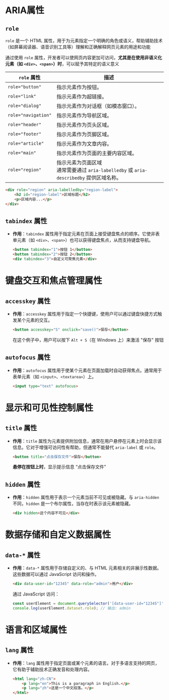 # ARIA属性

## `role`

`role` 是一个 HTML 属性，用于为元素指定一个明确的角色或语义，帮助辅助技术（如屏幕阅读器、语音识别工具等）理解和正确解释网页元素的用途和功能

通过使用 `role` 属性，开发者可以使网页内容更加可访问，**尤其是在使用非语义化元素（如 `<div>`、`<span>`）时**，可以赋予其特定的语义意义

| `role` 属性         | 描述                                                         |
| ------------------- | ------------------------------------------------------------ |
| `role="button"`     | 指示元素作为按钮。                                           |
| `role="link"`       | 指示元素作为超链接。                                         |
| `role="dialog"`     | 指示元素作为对话框（如模态窗口）。                           |
| `role="navigation"` | 指示元素作为导航区域。                                       |
| `role="header"`     | 指示元素作为页头区域。                                       |
| `role="footer"`     | 指示元素作为页脚区域。                                       |
| `role="article"`    | 指示元素作为文章内容。                                       |
| `role="main"`       | 指示元素作为页面的主要内容区域。                             |
| `role="region"`     | 指示元素为页面区域<br />通常需要通过 `aria-labelledby` 或 `aria-describedby` 提供区域名称。 |

```html
<div role="region" aria-labelledby="region-label">
    <h2 id="region-label">区域标题</h2>
    <p>区域内容...</p>
</div>
```



## `tabindex` 属性

- **作用**：`tabindex` 属性用于指定元素在页面上接受键盘焦点的顺序。它使非表单元素（如 `<div>`、`<span>`）也可以获得键盘焦点，从而支持键盘导航。

  ```html
  <button tabindex="1">按钮 1</button>
  <button tabindex="2">按钮 2</button>
  <div tabindex="3">自定义可聚焦元素</div>
  ```



# 键盘交互和焦点管理属性

## `accesskey` 属性

- **作用**：`accesskey` 属性用于指定一个快捷键，使用户可以通过键盘快捷方式触发某个元素的交互。

  ```html
  <button accesskey="S" onclick="save()">保存</button>
  ```

  在这个例子中，用户可以按下 `Alt + S`（在 Windows 上）来激活 "保存" 按钮



## `autofocus` 属性

- **作用**：`autofocus` 属性用于使某个元素在页面加载时自动获得焦点。通常用于表单元素（如 `<input>`、`<textarea>`）上。

  ```html
  <input type="text" autofocus>
  ```



# 显示和可见性控制属性

## `title` 属性

- **作用**：`title` 属性为元素提供附加信息，通常在用户悬停在元素上时会显示该信息。它对于增强可访问性有帮助，但通常不能替代 `aria-label` 或 `role`。

  ```html
  <button title="点击保存文件">保存</button>
  ```

  **悬停在按钮上时**，显示提示信息 “点击保存文件”



## `hidden` 属性

- **作用**：`hidden` 属性用于表示一个元素当前不可见或被隐藏。与 `aria-hidden` 不同，`hidden` 是一个布尔属性，当存在时表示该元素被隐藏。

  ```html
  <div hidden>这个内容不可见</div>
  ```





# 数据存储和自定义数据属性

## `data-*` 属性

- **作用**：`data-*` 属性用于存储自定义的、与 HTML 元素相关的非展示性数据。这些数据可以通过 JavaScript 访问和操作。

  ```html
  <div data-user-id="12345" data-role="admin">用户</div>
  ```

  通过 JavaScript 访问：

  ```javascript
  const userElement = document.querySelector('[data-user-id="12345"]');
  console.log(userElement.dataset.role); // 输出: admin
  ```



# 语言和区域属性

## `lang` 属性

- **作用**：`lang` 属性用于指定页面或某个元素的语言。对于多语言支持的网页，它有助于辅助技术正确发音和处理内容。

  ```html
  <html lang="zh-CN">
      <p lang="en">This is a paragraph in English.</p>
      <p lang="zh">这是一个中文段落。</p>
  </html>
  ```


